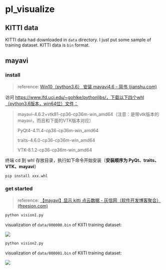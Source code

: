 # pl_visualize

## KITTI data

KITTI data had downloaded in `data` directory. I just put some sample of training dataset. KITTI data is `bin` format.

## mayavi

### install

> reference: [Win10（python3.6） 安装 mayavi4.6 - 简书 (jianshu.com)](https://www.jianshu.com/p/557371805562)

访问 https://www.lfd.uci.edu/~gohlke/pythonlibs/，下载以下四个whl（python3.6版本，win64位）文件：

> mayavi-4.6.2+vtk81-cp36-cp36m-win_amd64（注意：是带vtk版本的mayavi，而且和下面的VTK版本对应）
>
> PyQt4-4.11.4-cp36-cp36m-win_amd64
>
> traits-4.6.0-cp36-cp36m-win_amd64
>
> VTK-8.1.2-cp36-cp36m-win_amd64

终端 cd 到 whl 存放目录，执行如下命令开始安装（**安装顺序为 PyQt、traits、VTK、mayavi**）

```bash
pip install xxx.whl
```

### get started

> reference: [【mayavi】显示 kitti 点云数据 - 灰信网（软件开发博客聚合） (freesion.com)](https://www.freesion.com/article/36131059149/)

```bash
python vision1.py
```

visualization of `data/000000.bin` of KIITI training dataset:

![](photo/vision1.bmp)


```bash
python vision2.py
```

visualization of `data/000001.bin` of KIITI training dataset:

![](photo/vision2.bmp)
